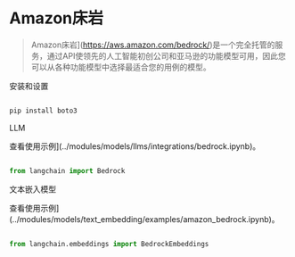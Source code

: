 # Amazon床岩


>Amazon床岩](https://aws.amazon.com/bedrock/)是一个完全托管的服务，通过API使领先的人工智能初创公司和亚马逊的功能模型可用，因此您可以从各种功能模型中选择最适合您的用例的模型。


安装和设置


```bash

pip install boto3
```



LLM


查看使用示例](../modules/models/llms/integrations/bedrock.ipynb)。


```python

from langchain import Bedrock

```



文本嵌入模型


查看使用示例](../modules/models/text_embedding/examples/amazon_bedrock.ipynb)。
```python

from langchain.embeddings import BedrockEmbeddings

```

